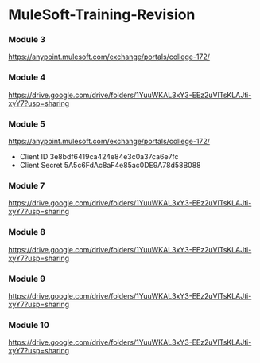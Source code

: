 # MuleSoft-Training-Revision

### Module 3
https://anypoint.mulesoft.com/exchange/portals/college-172/

### Module 4
https://drive.google.com/drive/folders/1YuuWKAL3xY3-EEz2uVlTsKLAJti-xyY7?usp=sharing

### Module 5
https://anypoint.mulesoft.com/exchange/portals/college-172/

* Client ID
3e8bdf6419ca424e84e3c0a37ca6e7fc
* Client Secret
5A5c6FdAc8aF4e85ac0DE9A78d58B088

### Module 7
https://drive.google.com/drive/folders/1YuuWKAL3xY3-EEz2uVlTsKLAJti-xyY7?usp=sharing

### Module 8
https://drive.google.com/drive/folders/1YuuWKAL3xY3-EEz2uVlTsKLAJti-xyY7?usp=sharing

### Module 9
https://drive.google.com/drive/folders/1YuuWKAL3xY3-EEz2uVlTsKLAJti-xyY7?usp=sharing

### Module 10
https://drive.google.com/drive/folders/1YuuWKAL3xY3-EEz2uVlTsKLAJti-xyY7?usp=sharing
